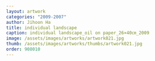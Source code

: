 ```yaml
---
layout: artwork
categories: "2009-2007"
author: Jihoon Ha
title: individual landscape
caption: individual landscape_oil on paper_26×40㎝_2009
image: /assets/images/artworks/artwork021.jpg
thumb: /assets/images/artworks/thumbs/artwork021.jpg
order: 908010
---
```


